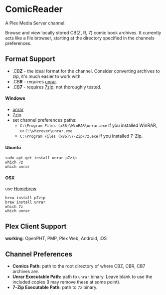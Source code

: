 ComicReader
===========

A Plex Media Server channel.

Browse and view locally stored CB(Z, R, 7) comic book archives. It currently acts like a file browser, starting at the directory specified in the channels preferences.

Format Support
--------------

* .CB**Z** - the ideal format for the channel. Consider converting archives to zip, it's much easier to work with.
* .CB**R** - requires [unrar](http://www.rarlab.com/download.htm).
* .CB**7** - requires [7zip](http://www.7-zip.org/download.html). not thoroughly tested.


#### Windows

 * [unrar](http://www.rarlab.com/rar/unrarw32.exe)
 * [7zip](http://www.7-zip.org/download.html)
 * set channel preferences paths:
   * `C:\Program Files (x86)\WinRAR\unrar.exe` if you installed WinRAR, or `C:\wherever\unrar.exe`
   * `C:\Program Files (x86)\7-Zip\7z.exe` if you installed 7-Zip.

#### Ubuntu

    sudo apt-get install unrar p7zip
    which 7z
    which unrar

#### OSX

use [Homebrew](http://brew.sh/)

    brew install p7zip
    brew install unrar
    which 7z
    which unrar


Plex Client Support
-------------------

**working**: OpenPHT, PMP, Plex Web, Android, iOS


Channel Preferences
-------------------

 * **Comics Path:** path to the root directory of where CBZ, CBR, CB7 archives are.
 * **Unrar Executable Path:** path to `unrar` binary. Leave blank to use the included copies (I may remove these at some point).
 * **7-Zip Executable Path:** path to `7z` binary.
